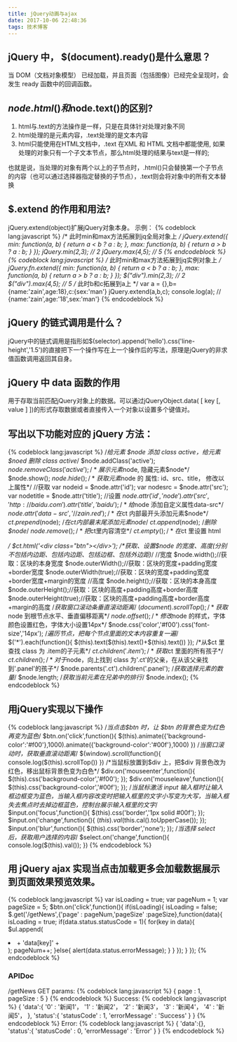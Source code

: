 ```yaml
---
title: jQuery动画与ajax
date: 2017-10-06 22:48:36
tags: 技术博客
---
```

## jQuery 中， $(document).ready()是什么意思？
当 DOM（文档对象模型） 已经加载，并且页面（包括图像）已经完全呈现时，会发生 ready 函数中的回调函数。
## $node.html()和$node.text()的区别?
1. html与.text的方法操作是一样，只是在具体针对处理对象不同
2. html处理的是元素内容，.text处理的是文本内容
3. html只能使用在HTML文档中，.text 在XML 和 HTML 文档中都能使用, 如果处理的对象只有一个子文本节点，那么html处理的结果与text是一样的;

也就是说，当处理的对象有两个以上的子节点时，.html()只会替换第一个子节点的内容（也可以通过选择器指定替换的子节点），.text则会将对象中的所有文本替换
## $.extend 的作用和用法?
jQuery.extend(object)扩展jQuery对象本身。
示例：
{% codeblock lang:javascript %}
/* 此时min和max方法拓展到jq全局对象上 */
jQuery.extend({
min: function(a, b) { return a < b ? a : b; },
max: function(a, b) { return a > b ? a : b; }
});
jQuery.min(2,3); // 2
jQuery.max(4,5); // 5
{% endcodeblock %}
{% codeblock lang:javascript %}
/* 此时min和max方法拓展到jq实例对象上 */
jQuery.fn.extend({
min: function(a, b) { return a < b ? a : b; },
max: function(a, b) { return a > b ? a : b; }
});
$("div").min(2,3); // 2
$("div").max(4,5); // 5
/* 此时b和c拓展到a上 */
var a = {},b={name:'zain',age:18},c:{sex:'man'}
jQuery.extend(a,b,c);
console.log(a); // {name:'zain',age:'18',sex:'man'}
{% endcodeblock %}
## jQuery 的链式调用是什么？
jQuery中的链式调用是指形如$(selector).append('hello').css('line-height','1.5')的直接把下一个操作写在上一个操作后的写法，原理是jQuery的非求值函数调用返回其自身。
## jQuery 中 data 函数的作用
用于存取当前匹配jQuery对象上的数据。可以通过jQueryObject.data( [ key [, value ] ])的形式存取数据或者直接传入一个对象以设置多个键值对。
## 写出以下功能对应的 jQuery 方法：
{% codeblock lang:javascript %}
/*给元素 $node 添加 class active，给元素 $noed 删除 class active*/
$node.addClass('active');
$node.removeClass('active');
/*展示元素$node, 隐藏元素$node*/
$node.show();
$node.hide();
/*获取元素$node 的 属性: id、src、title， 修改以上属性*/
//获取
var nodeid = $node.attr('id');
var nodesrc = $node.attr('src');
var nodetitle = $node.attr('title');
//设置
$node.attr('id','node').attr('src','http://baidu.com').attr('title','baidu');
/*给$node 添加自定义属性data-src*/
$node.attr('data-src','//zain.red');
/*在$ct 内部最开头添加元素$node*/
$ct.prepend($node);
/*在$ct 内部最末尾添加元素$node*/
$ct.append($node);
/*删除$node*/
$node.remove();
/*把$ct里内容清空*/
$ct.empty();
/*在$ct 里设置 html <div class="btn"></div>*/
$ct.html('<div class="btn"></div>');
/*获取、设置$node 的宽度、高度(分别不包括内边距、包括内边距、包括边框、包括外边距)*/
//宽度
$node.width();//获取：区块的本身宽度
$node.outerWidth();//获取：区块的宽度+padding宽度+border宽度
$node.outerWidth(true);//获取：区块的宽度+padding宽度+border宽度+margin的宽度
//高度
$node.height();//获取：区块的本身高度
$node.outerHeight();//获取：区块的高度+padding高度+border高度
$node.outerHeight(true);//获取：区块的高度+padding高度+border高度+margin的高度
/*获取窗口滚动条垂直滚动距离*/
$(document).scrollTop();  
/*获取$node 到根节点水平、垂直偏移距离*/
$node.offset();
/*修改$node 的样式，字体颜色设置红色，字体大小设置14px*/
$node.css('color','#f00').css('font-size','14px');
/*遍历节点，把每个节点里面的文本内容重复一遍*/
$('*').each(function(){
  $(this).text($(this).text()+$(this).text())
  });
/*从$ct 里查找 class 为 .item的子元素*/
$ct.children('.item');
/*获取$ct 里面的所有孩子*/
$ct.children();
/*对于$node，向上找到 class 为'.ct'的父亲，在从该父亲找到'.panel'的孩子*/
$node.parents('.ct').children('.panel');
/*获取选择元素的数量*/
$node.length;
/*获取当前元素在兄弟中的排行*/
$node.index();
{% endcodeblock %}
## 用jQuery实现以下操作
{% codeblock lang:javascript %}
/*当点击$btn 时，让 $btn 的背景色变为红色再变为蓝色*/
$btn.on('click',function(){
    $(this).animate({'background-color':'#f00'},1000).animate({'background-color':'#00f'},1000)
  })
/*当窗口滚动时，获取垂直滚动距离*/
$(window).scroll(function(){
  console.log($(this).scrollTop())
})
/*当鼠标放置到$div 上，把$div 背景色改为红色，移出鼠标背景色变为白色*/
$div.on('mouseenter',function(){
    $(this).css('background-color','#f00');
  });
$div.on('mouseleave',function(){
    $(this).css('background-color','#00f');
  });
/*当鼠标激活 input 输入框时让输入框边框变为蓝色，当输入框内容改变时把输入框里的文字小写变为大写，当输入框失去焦点时去掉边框蓝色，控制台展示输入框里的文字*/
$input.on('focus',function(){
    $(this).css('border','1px solid #00f');
  });
$input.on('change',function(){
    $(this).val($this.cal().toUpperCase());
  });
$input.on('blur',function(){
    $(this).css('border','none');
  });
/*当选择 select 后，获取用户选择的内容*/
$select.on('change',function(){
    console.log($(this).val());
  })
{% endcodeblock %}
## 用 jQuery ajax 实现当点击加载更多会加载数据展示到页面效果预览效果。
{% codeblock lang:javascript %}
  var isLoading = true;
  var pageNum = 1;
  var pageSize = 5;
  $btn.on('click',function(){
      if(isLoading){
        isLoading = false;
        $.get('/getNews',{'page' : pageNum,'pageSize' :pageSize},function(data){
            isLoading = true;
            if(data.status.statusCode = 1){
              for(key in data){
                $ul.append(<li> + 'data[key]' + </li>);
                pageNum++;
              }else{
                alert(data.status.errorMessage);
              }
            }
          });
      }
    });
{% endcodeblock %}
### APIDoc
/getNews GET
params:
{% codeblock lang:javascript %}
{
  page : 1,
  pageSize : 5
}
{% endcodeblock %}
Success:
{% codeblock lang:javascript %}
{
  'data':{
    '0' : '新闻1'，
    '1' : '新闻2'，
    '2' : '新闻3'，
    '3' : '新闻4'，
    '4' : '新闻5'，
  },
  'status':{
    'statusCode' : 1,
    'errorMessage' : 'Success'
  }
}
{% endcodeblock %}
Error:
{% codeblock lang:javascript %}
{
  'data':{},
  'status':{
    'statusCode' : 0,
    'errorMessage' : 'Error'
  }
}
{% endcodeblock %}
 
